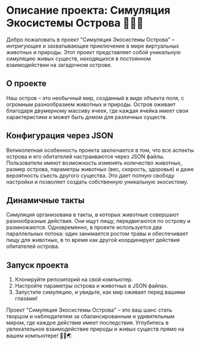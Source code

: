 # Описание проекта: Симуляция Экосистемы Острова 🌴🦁🐰

Добро пожаловать в проект "Симуляция Экосистемы Острова" – интригующее и захватывающее приключение в мире виртуальных животных и природы. Этот проект представляет собой уникальную симуляцию живых существ, находящихся в постоянном взаимодействии на загадочном острове.

## О проекте

Наш остров – это необычный мир, созданный в виде объекта поля, с огромным разнообразием животных и природы. Остров оживает благодаря двумерному массиву ячеек, где каждая ячейка имеет свои характеристики и может быть домом для различных существ.

## Конфигурация через JSON

Великолепная особенность проекта заключается в том, что все аспекты острова и его обитателей настраиваются через JSON файлы. Пользователи имеют возможность изменять количество животных, размер острова, параметры животных (вес, скорость, здоровье) и даже вероятность съесть другого существа. Это дает полную свободу настройки и позволяет создать собственную уникальную экосистему.

## Динамичные такты

Симуляция организована в такты, в которых животные совершают разнообразные действия. Они ищут пищу, передвигаются по острову и размножаются. Одновременно, в проекте используется два параллельных потока: один занимается ростом травы и обеспечивает пищу для животных, в то время как другой координирует действия обитателей острова.

## Запуск проекта

1. Клонируйте репозиторий на свой компьютер.
2. Настройте параметры острова и животных в JSON файлах.
3. Запустите симуляцию, и увидьте, как мир оживает перед вашими глазами!

Проект "Симуляция Экосистемы Острова" – это ваш шанс стать творцом и наблюдателем за сбалансированным и удивительным миром, где каждое действие имеет последствия. Углубитесь в увлекательное взаимодействие природы и живых существ прямо на вашем компьютере! 🌿🦓🌏
